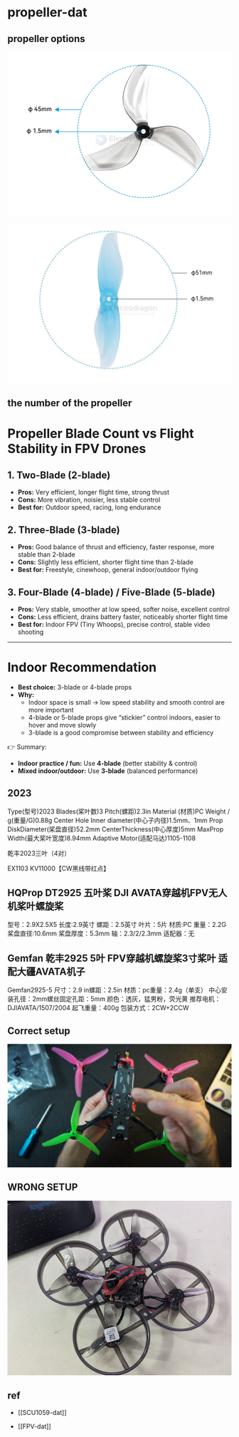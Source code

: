 
# propeller-dat



## propeller options 

![](2025-09-13-13-55-01.png)

![](2025-09-13-13-56-08.png)


## the number of the propeller 

# Propeller Blade Count vs Flight Stability in FPV Drones

## 1. Two-Blade (2-blade)
- **Pros:** Very efficient, longer flight time, strong thrust  
- **Cons:** More vibration, noisier, less stable control  
- **Best for:** Outdoor speed, racing, long endurance

## 2. Three-Blade (3-blade)
- **Pros:** Good balance of thrust and efficiency, faster response, more stable than 2-blade  
- **Cons:** Slightly less efficient, shorter flight time than 2-blade  
- **Best for:** Freestyle, cinewhoop, general indoor/outdoor flying

## 3. Four-Blade (4-blade) / Five-Blade (5-blade)
- **Pros:** Very stable, smoother at low speed, softer noise, excellent control  
- **Cons:** Less efficient, drains battery faster, noticeably shorter flight time  
- **Best for:** Indoor FPV (Tiny Whoops), precise control, stable video shooting

---

# Indoor Recommendation
- **Best choice:** 3-blade or 4-blade props  
- **Why:**  
  - Indoor space is small → low speed stability and smooth control are more important  
  - 4-blade or 5-blade props give “stickier” control indoors, easier to hover and move slowly  
  - 3-blade is a good compromise between stability and efficiency  

👉 Summary:  
- **Indoor practice / fun:** Use **4-blade** (better stability & control)  
- **Mixed indoor/outdoor:** Use **3-blade** (balanced performance)  




## 2023 

Type(型号)2023
Blades(桨叶数)3
Pitch(螺距)2.3in
Material (材质)PC
Weight / g(重量/G)0.88g
Center Hole Inner diameter(中心子内径)1.5mm、1mm
Prop DiskDiameter(桨盘直径)52.2mm
CenterThickness(中心厚度)5mm
MaxProp Width(最大桨叶宽度)8.94mm
Adaptive Motor(适配马达)1105-1108

乾丰2023三叶（4对）

EX1103 KV11000【CW黑线带红点】


## HQProp DT2925 五叶桨 DJI AVATA穿越机FPV无人机桨叶螺旋桨

型号：2.9X2.5X5
长度:2.9英寸
螺距：2.5英寸
叶片：5片
材质:PC
重量：2.2G
桨盘直径:10.6mm
桨盘厚度：5.3mm
轴：2.3/2/2.3mm
适配器：无


## Gemfan 乾丰2925 5叶 FPV穿越机螺旋桨3寸桨叶 适配大疆AVATA机子

Gemfan2925-5
尺寸：2.9 in螺距：2.5in
材质：pc重量：2.4g（单支）
中心安装孔径：2mm螺丝固定孔距：5mm
颜色：透灰，猛男粉，荧光黄
推荐电机：DJIAVATA/1507/2004
起飞重量：400g
包装方式：2CW+2CCW




## Correct setup 

![](2025-09-02-22-39-21.png)

## WRONG SETUP 
![](2025-09-02-13-09-57.png)


## ref 

- [[SCU1059-dat]]

- [[FPV-dat]]